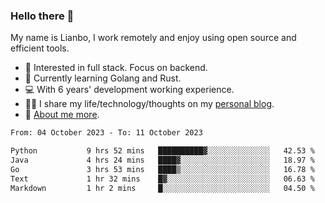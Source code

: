 ### Hello there 👋

My name is Lianbo, I work remotely and enjoy using open source and efficient tools.

- 🔭 Interested in full stack. Focus on backend.
- 🌱 Currently learning Golang and Rust.
- 💻 With 6 years' development working experience.
- ✍🏻 I share my life/technology/thoughts on my [personal blog](https://godruoyi.com).
- 👒 [About me more](https://godruoyi.com/posts/About-godruoyi).

<!--START_SECTION:waka-->

```txt
From: 04 October 2023 - To: 11 October 2023

Python           9 hrs 52 mins   ██████████▓░░░░░░░░░░░░░░   42.53 %
Java             4 hrs 24 mins   ████▓░░░░░░░░░░░░░░░░░░░░   18.97 %
Go               3 hrs 53 mins   ████▒░░░░░░░░░░░░░░░░░░░░   16.78 %
Text             1 hr 32 mins    █▓░░░░░░░░░░░░░░░░░░░░░░░   06.63 %
Markdown         1 hr 2 mins     █░░░░░░░░░░░░░░░░░░░░░░░░   04.50 %
```

<!--END_SECTION:waka-->
